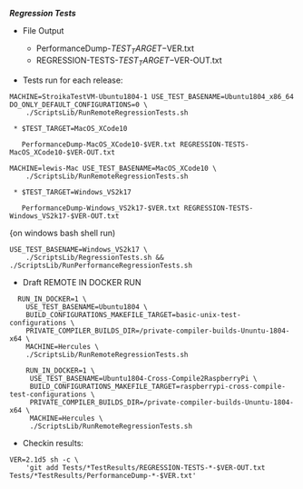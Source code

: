 ***Regression Tests***


   * File Output 
   
     *  PerformanceDump-$TEST_TARGET-$VER.txt 
     *  REGRESSION-TESTS-$TEST_TARGET-$VER-OUT.txt

   * Tests run for each release:
     
~~~
MACHINE=StroikaTestVM-Ubuntu1804-1 USE_TEST_BASENAME=Ubuntu1804_x86_64 DO_ONLY_DEFAULT_CONFIGURATIONS=0 \
    ./ScriptsLib/RunRemoteRegressionTests.sh
~~~
     
     * $TEST_TARGET=MacOS_XCode10
     
       PerformanceDump-MacOS_XCode10-$VER.txt REGRESSION-TESTS-MacOS_XCode10-$VER-OUT.txt
     
~~~
MACHINE=lewis-Mac USE_TEST_BASENAME=MacOS_XCode10 \
    ./ScriptsLib/RunRemoteRegressionTests.sh
~~~

     * $TEST_TARGET=Windows_VS2k17 
     
       PerformanceDump-Windows_VS2k17-$VER.txt REGRESSION-TESTS-Windows_VS2k17-$VER-OUT.txt
     
{on windows bash shell run)
~~~
USE_TEST_BASENAME=Windows_VS2k17 \
    ./ScriptsLib/RegressionTests.sh && ./ScriptsLib/RunPerformanceRegressionTests.sh

~~~



   * Draft REMOTE IN DOCKER RUN

~~~
  RUN_IN_DOCKER=1 \
    USE_TEST_BASENAME=Ubuntu1804 \
    BUILD_CONFIGURATIONS_MAKEFILE_TARGET=basic-unix-test-configurations \
    PRIVATE_COMPILER_BUILDS_DIR=/private-compiler-builds-Ununtu-1804-x64 \
    MACHINE=Hercules \
    ./ScriptsLib/RunRemoteRegressionTests.sh
~~~


~~~
	RUN_IN_DOCKER=1 \
	 USE_TEST_BASENAME=Ubuntu1804-Cross-Compile2RaspberryPi \
	 BUILD_CONFIGURATIONS_MAKEFILE_TARGET=raspberrypi-cross-compile-test-configurations \
	 PRIVATE_COMPILER_BUILDS_DIR=/private-compiler-builds-Ununtu-1804-x64 \
	 MACHINE=Hercules \
	 ./ScriptsLib/RunRemoteRegressionTests.sh

~~~



   * Checkin results:

~~~
VER=2.1d5 sh -c \
    'git add Tests/*TestResults/REGRESSION-TESTS-*-$VER-OUT.txt Tests/*TestResults/PerformanceDump-*-$VER.txt'
~~~
